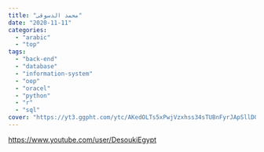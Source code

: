 ```yaml
---
title: "محمد الدسوقى"
date: "2020-11-11"
categories:
  - "arabic"
  - "top"
tags:
  - "back-end"
  - "database"
  - "information-system"
  - "oop"
  - "oracel"
  - "python"
  - "r"
  - "sql"
cover: "https://yt3.ggpht.com/ytc/AKedOLTs5xPwjVzxhss34sTUBnFyrJApSllD0pa3oQaOhw=s88-c-k-c0x00ffffff-no-rj"
---
```


https://www.youtube.com/user/DesoukiEgypt
